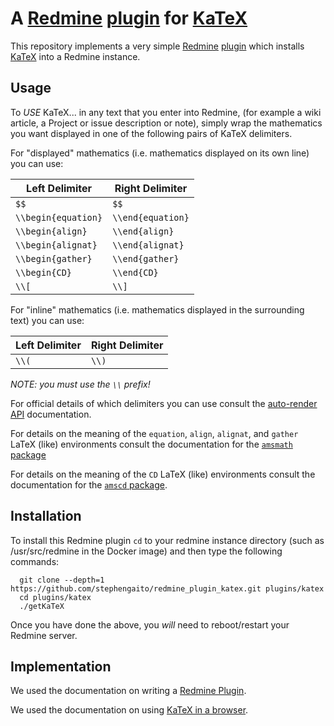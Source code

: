 # A [Redmine](https://www.redmine.org/) [plugin](https://www.redmine.org/projects/redmine/wiki/Plugins) for [KaTeX](https://katex.org/)

This repository implements a very simple
[Redmine](https://www.redmine.org/)
[plugin](https://www.redmine.org/projects/redmine/wiki/Plugins) which
installs [KaTeX](https://katex.org/) into a Redmine instance.

## Usage

To *USE* KaTeX... in any text that you enter into Redmine, (for example a
wiki article, a Project or issue description or note), simply wrap the
mathematics you want displayed in one of the following pairs of KaTeX
delimiters.

For "displayed" mathematics (i.e. mathematics displayed on its own line)
you can use:

| Left Delimiter      | Right Delimiter   |
|---------------------|-------------------|
| `$$`                | `$$`              |
| `\\begin{equation}` | `\\end{equation}` |
| `\\begin{align}`    | `\\end{align}`    |
| `\\begin{alignat}`  | `\\end{alignat}`  |
| `\\begin{gather}`   | `\\end{gather}`   |
| `\\begin{CD}`       | `\\end{CD}`       |
| `\\[`               | `\\]`             |

For "inline" mathematics (i.e. mathematics displayed in the surrounding
text) you can use:

| Left Delimiter | Right Delimiter |
|----------------|-----------------|
| `\\(`          | `\\)`           |

*NOTE: you must use the `\\` prefix!*

For official details of which delimiters you can use consult the
[auto-render API](https://katex.org/docs/autorender#api) documentation.

For details on the meaning of the `equation`, `align`, `alignat`, and
`gather` LaTeX (like) environments consult the documentation for the
[`amsmath` package](https://ctan.org/pkg/amsmath)

For details on the meaning of the `CD` LaTeX (like) environments consult
the documentation for the [`amscd` package](https://ctan.org/pkg/amscd).

## Installation

To install this Redmine plugin `cd` to your redmine instance directory
(such as /usr/src/redmine in the Docker image) and then type the following
commands:

```shell
  git clone --depth=1 https://github.com/stephengaito/redmine_plugin_katex.git plugins/katex
  cd plugins/katex
  ./getKaTeX
```

Once you have done the above, you *will* need to reboot/restart your
Redmine server.

## Implementation

We used the documentation on writing a [Redmine
Plugin](https://www.redmine.org/projects/redmine/wiki/Guide#Plugin-development).

We used the documentation on using [KaTeX in a
browser](https://katex.org/docs/browser).


